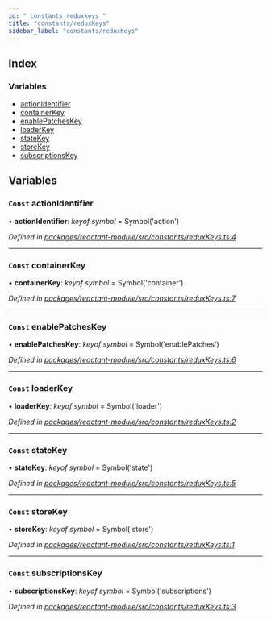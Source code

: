 ```yaml
---
id: "_constants_reduxkeys_"
title: "constants/reduxKeys"
sidebar_label: "constants/reduxKeys"
---
```


## Index

### Variables

* [actionIdentifier](_constants_reduxkeys_.md#const-actionidentifier)
* [containerKey](_constants_reduxkeys_.md#const-containerkey)
* [enablePatchesKey](_constants_reduxkeys_.md#const-enablepatcheskey)
* [loaderKey](_constants_reduxkeys_.md#const-loaderkey)
* [stateKey](_constants_reduxkeys_.md#const-statekey)
* [storeKey](_constants_reduxkeys_.md#const-storekey)
* [subscriptionsKey](_constants_reduxkeys_.md#const-subscriptionskey)

## Variables

### `Const` actionIdentifier

• **actionIdentifier**: *keyof symbol* = Symbol('action')

*Defined in [packages/reactant-module/src/constants/reduxKeys.ts:4](https://github.com/unadlib/reactant/blob/52f575c/packages/reactant-module/src/constants/reduxKeys.ts#L4)*

___

### `Const` containerKey

• **containerKey**: *keyof symbol* = Symbol('container')

*Defined in [packages/reactant-module/src/constants/reduxKeys.ts:7](https://github.com/unadlib/reactant/blob/52f575c/packages/reactant-module/src/constants/reduxKeys.ts#L7)*

___

### `Const` enablePatchesKey

• **enablePatchesKey**: *keyof symbol* = Symbol('enablePatches')

*Defined in [packages/reactant-module/src/constants/reduxKeys.ts:6](https://github.com/unadlib/reactant/blob/52f575c/packages/reactant-module/src/constants/reduxKeys.ts#L6)*

___

### `Const` loaderKey

• **loaderKey**: *keyof symbol* = Symbol('loader')

*Defined in [packages/reactant-module/src/constants/reduxKeys.ts:2](https://github.com/unadlib/reactant/blob/52f575c/packages/reactant-module/src/constants/reduxKeys.ts#L2)*

___

### `Const` stateKey

• **stateKey**: *keyof symbol* = Symbol('state')

*Defined in [packages/reactant-module/src/constants/reduxKeys.ts:5](https://github.com/unadlib/reactant/blob/52f575c/packages/reactant-module/src/constants/reduxKeys.ts#L5)*

___

### `Const` storeKey

• **storeKey**: *keyof symbol* = Symbol('store')

*Defined in [packages/reactant-module/src/constants/reduxKeys.ts:1](https://github.com/unadlib/reactant/blob/52f575c/packages/reactant-module/src/constants/reduxKeys.ts#L1)*

___

### `Const` subscriptionsKey

• **subscriptionsKey**: *keyof symbol* = Symbol('subscriptions')

*Defined in [packages/reactant-module/src/constants/reduxKeys.ts:3](https://github.com/unadlib/reactant/blob/52f575c/packages/reactant-module/src/constants/reduxKeys.ts#L3)*
